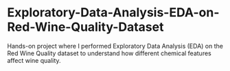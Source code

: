 # Exploratory-Data-Analysis-EDA-on-Red-Wine-Quality-Dataset
Hands-on project where I performed Exploratory Data Analysis (EDA) on the Red Wine Quality dataset to understand how different chemical features affect wine quality.
